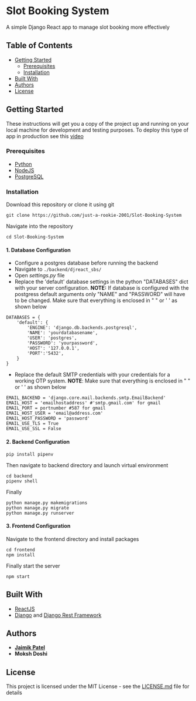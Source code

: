 # Slot Booking System
A simple Django React app to manage slot booking more effectively

## Table of Contents

* [Getting Started](#getting-started)
  * [Prerequisites](#prerequisites)
  * [Installation](#installation)
* [Built With](#built-with)
* [Authors](#authors)
* [License](#license)


## Getting Started
These instructions will get you a copy of the project up and running on your local machine for development and testing purposes. To deploy this type of app in production see this [video](https://www.youtube.com/watch?v=r0ECufCyyyw)

### Prerequisites
- [Python](https://www.python.org/downloads/)
- [NodeJS](https://nodejs.org/en/download/)
- [PostgreSQL](https://www.postgresql.org/download/)

### Installation
Download this repository or clone it using git
```
git clone https://github.com/just-a-rookie-2001/Slot-Booking-System
```
Navigate into the repository
```
cd Slot-Booking-System
```

#### 1. Database Configuration
- Configure a postgres database before running the backend
- Navigate to `./backend/djreact_sbs/`
- Open *settings.py* file
- Replace the 'default' database settings in the python "DATABASES" dict with your server configuration. **NOTE:** If database is configured with the postgress default arguments only "NAME" and "PASSWORD" will have to be changed. Make sure that everything is enclosed in " " or ' ' as shown below
```
DATABASES = {
    'default': {
        'ENGINE': 'django.db.backends.postgresql',
        'NAME': 'yourdatabasename',
        'USER': 'postgres',
        'PASSWORD': 'yourpassword',
        'HOST': '127.0.0.1',
        'PORT':'5432',
    }
}
```

- Replace the default SMTP credentials with your credentials for a working OTP system.
**NOTE**: Make sure that everything is enclosed in " " or ' ' as shown below
```
EMAIL_BACKEND = 'django.core.mail.backends.smtp.EmailBackend'
EMAIL_HOST = 'emailhostaddress' #'smtp.gmail.com' for gmail
EMAIL_PORT = portnumber #587 for gmail
EMAIL_HOST_USER = 'email@address.com'
EMAIL_HOST_PASSWORD = 'password'
EMAIL_USE_TLS = True
EMAIL_USE_SSL = False
```


#### 2. Backend Configuration 
```
pip install pipenv
```
Then navigate to backend directory and launch virtual environment
```
cd backend
pipenv shell
```
Finally
```
python manage.py makemigrations
python manage.py migrate
python manage.py runserver
```

#### 3. Frontend Configuration
Navigate to the frontend directory and install packages
```
cd frontend
npm install
```
Finally start the server
```
npm start
```
## Built With
* [ReactJS](https://reactjs.org/)
* [Django](https://www.djangoproject.com/) and [Django Rest Framework](https://www.django-rest-framework.org/)

## Authors
* [**Jaimik Patel**](https://github.com/just-a-rookie-2001)
* **Moksh Doshi**

## License
This project is licensed under the MIT License - see the [LICENSE.md](/LICENSE.md) file for details
